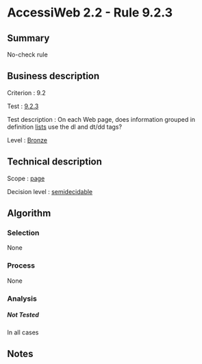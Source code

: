 # AccessiWeb 2.2 - Rule 9.2.3

## Summary

No-check rule

## Business description

Criterion : 9.2

Test :
[9.2.3](http://www.accessiweb.org/index.php/accessiweb-22-english-version.html#test-9-2-3)

Test description : On each Web page, does information grouped in definition [lists](http://www.accessiweb.org/index.php/glossary-76.html#mListes) use the dl and dt/dd tags?

Level : [Bronze](/en/category/rules-design/accessiweb-11/level/bronze)

## Technical description

Scope : [page](/en/category/rules-design/accessiweb-11/scope/page)

Decision level :
[semidecidable](/en/category/rules-design/accessiweb-11/decision-level/semidecidable)

## Algorithm

### Selection

None

### Process

None

### Analysis

##### Not Tested

In all cases

## Notes


